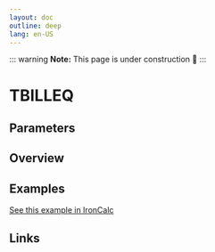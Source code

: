 ```yaml
---
layout: doc
outline: deep
lang: en-US
---
```


::: warning
**Note:** This page is under construction 🚧
:::

# TBILLEQ

## Parameters

## Overview

## Examples

[See this example in IronCalc](https://app.ironcalc.com/?filename=tbilleq)

## Links